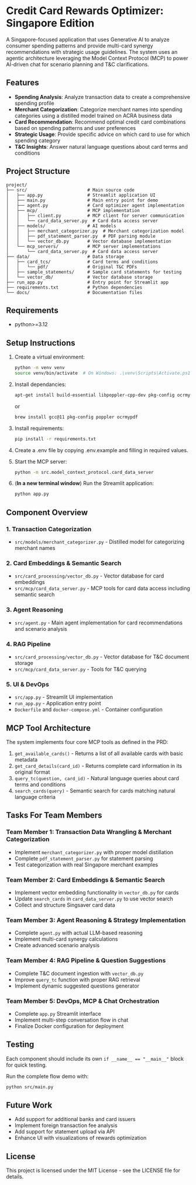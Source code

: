 # Credit Card Rewards Optimizer: Singapore Edition

A Singapore-focused application that uses Generative AI to analyze consumer spending patterns and provide multi-card synergy recommendations with strategic usage guidelines. The system uses an agentic architecture leveraging the Model Context Protocol (MCP) to power AI-driven chat for scenario planning and T&C clarifications.

## Features

- **Spending Analysis**: Analyze transaction data to create a comprehensive spending profile
- **Merchant Categorization**: Categorize merchant names into spending categories using a distilled model trained on ACRA business data
- **Card Recommendation**: Recommend optimal credit card combinations based on spending patterns and user preferences
- **Strategic Usage**: Provide specific advice on which card to use for which spending category
- **T&C Insights**: Answer natural language questions about card terms and conditions

## Project Structure

```plaintext
project/
├── src/                       # Main source code
│   ├── app.py                 # Streamlit application UI
│   ├── main.py                # Main entry point for demo
│   ├── agent.py               # Card optimizer agent implementation
│   ├── mcp/                   # MCP implementation
│   │   ├── client.py          # MCP client for server communication
│   │   └── card_data_server.py  # Card data access server
│   ├── models/                # AI models
│   │   ├── merchant_categorizer.py  # Merchant categorization model
│   │   ├── pdf_statement_parser.py  # PDF parsing module
│   │   └── vector_db.py       # Vector database implementation
│   └── mcp_servers/           # MCP server implementations
│       └── card_data_server.py  # Card data access server
├── data/                      # Data storage
│   ├── card_tcs/              # Card terms and conditions
│   │   └── pdf/               # Original T&C PDFs
│   ├── sample_statements/     # Sample card statements for testing
│   └── vector_db/             # Vector database storage
├── run_app.py                 # Entry point for Streamlit app
├── requirements.txt           # Python dependencies
└── docs/                      # Documentation files
```

## Requirements

- python>=3.12

## Setup Instructions

1. Create a virtual environment:

   ```bash
   python -m venv venv
   source venv/bin/activate  # On Windows: .\venv\Scripts\Activate.ps1
   ```

2. Install dependancies:

   ```bash
   apt-get install build-essential libpoppler-cpp-dev pkg-config ocrmypdf
   ```

   or

   ```bash
   brew install gcc@11 pkg-config poppler ocrmypdf
   ```
   
4. Install requirements:

   ```bash
   pip install -r requirements.txt
   ```

5. Create a .env file by copying .env.example and filling in required values.

6. Start the MCP server:

   ```bash
   python -m src.model_context_protocol.card_data_server
   ```

7. (**In a new terminal window**) Run the Streamlit application:

   ```bash
   python app.py
   ```

## Component Overview

### 1. Transaction Categorization

- `src/models/merchant_categorizer.py` - Distilled model for categorizing merchant names

### 2. Card Embeddings & Semantic Search

- `src/card_processing/vector_db.py` - Vector database for card embeddings
- `src/mcp/card_data_server.py` - MCP tools for card data access including semantic search

### 3. Agent Reasoning

- `src/agent.py` - Main agent implementation for card recommendations and scenario analysis

### 4. RAG Pipeline

- `src/card_processing/vector_db.py` - Vector database for T&C document storage
- `src/mcp/card_data_server.py` - Tools for T&C querying

### 5. UI & DevOps

- `src/app.py` - Streamlit UI implementation
- `run_app.py` - Application entry point
- `Dockerfile` and `docker-compose.yml` - Container configuration

## MCP Tool Architecture

The system implements four core MCP tools as defined in the PRD:

1. `get_available_cards()` - Returns a list of all available cards with basic metadata
2. `get_card_details(card_id)` - Returns complete card information in its original format
3. `query_tc(question, card_id)` - Natural language queries about card terms and conditions
4. `search_cards(query)` - Semantic search for cards matching natural language criteria

## Tasks For Team Members

### Team Member 1: Transaction Data Wrangling & Merchant Categorization

- Implement `merchant_categorizer.py` with proper model distillation
- Complete `pdf_statement_parser.py` for statement parsing
- Test categorization with real Singapore merchant examples

### Team Member 2: Card Embeddings & Semantic Search

- Implement vector embedding functionality in `vector_db.py` for cards
- Update `search_cards` in `card_data_server.py` to use vector search
- Collect and structure Singsaver card data

### Team Member 3: Agent Reasoning & Strategy Implementation

- Complete `agent.py` with actual LLM-based reasoning
- Implement multi-card synergy calculations
- Create advanced scenario analysis

### Team Member 4: RAG Pipeline & Question Suggestions

- Complete T&C document ingestion with `vector_db.py`
- Improve `query_tc` function with proper RAG retrieval
- Implement dynamic suggested questions generator

### Team Member 5: DevOps, MCP & Chat Orchestration

- Complete `app.py` Streamlit interface
- Implement multi-step conversation flow in chat
- Finalize Docker configuration for deployment

## Testing

Each component should include its own `if __name__ == "__main__"` block for quick testing.

Run the complete flow demo with:

```bash
python src/main.py
```

## Future Work

- Add support for additional banks and card issuers
- Implement foreign transaction fee analysis
- Add support for statement upload via API
- Enhance UI with visualizations of rewards optimization

## License

This project is licensed under the MIT License - see the LICENSE file for details.
